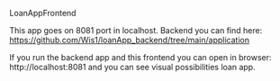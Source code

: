 LoanAppFrontend

This app goes on 8081 port in localhost. Backend you can find here: https://github.com/Wis1/loanApp_backend/tree/main/application

If you run the backend app and this frontend you can open in browser: http://localhost:8081 and you can see visual possibilities loan app. 